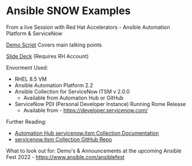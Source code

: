 # Ansible SNOW Examples
From a live Session with Red Hat Accelerators - Ansible Automation Platform & ServiceNow

[Demo Script](https://github.com/bmccafferty/Ansible_SNOW_Examples/blob/main/Demo_Script.md) Covers main talking points

[Slide Deck](https://docs.google.com/presentation/d/1BdHwvDWtBvc_DTvyPvHOZr6JTI5bZVMNLcssjjRq0xY/edit?usp=sharing) (Requires RH Account)

Envorment Used:
- RHEL 8.5 VM
- Ansible Automation Platform 2.2
- Ansible Collection for ServiceNow ITSM v 2.0.0
  - Available from Automation Hub or GitHub
- ServiceNow PDI (Personal Developer Instance) Running Rome Release
  - Available from - https://developer.servicenow.com/


Further Reading:
- [Automation Hub servicenow.itsm Collection Documentation](https://console.redhat.com/ansible/automation-hub/repo/published/servicenow/itsm/docs)
- [servicenow.itsm Collection GitHub Repo](https://github.com/ansible-collections/servicenow.itsm)

What to look out for:
Demo's & Announcements at the upcoming Ansible Fest 2022 - https://www.ansible.com/ansiblefest
